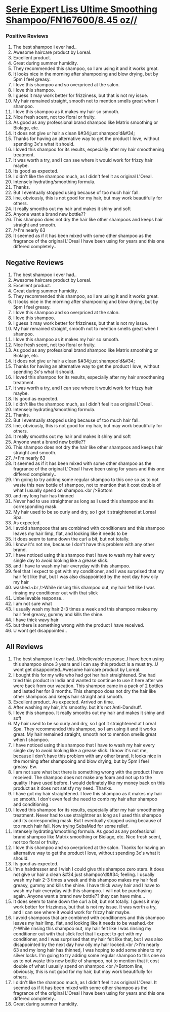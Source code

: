 # [Serie Expert Liss Ultime Smoothing Shampoo/FN167600/8.45 oz//](https://products.checkmycream.com/products/Serie-Expert-Liss-Ultime-Smoothing-ShampooFN1676008.45-oz.html)

### Positive Reviews

<ol>
      <li>The best shampoo i ever had..</li>
      <li>Awesome haircare product by Loreal.</li>
      <li>Excellent product.</li>
      <li>Great during summer humidity.</li>
      <li>They recommended this shampoo, so I am using it and it works great.</li>
      <li>It looks nice in the morning after shampooing and blow drying, but by 5pm I feel greasy.</li>
      <li>I love this shampoo and so overpriced at the salon.  </li>
      <li>I love this shampoo.</li>
      <li>I guess it may work better for frizziness, but that is not my issue.  </li>
      <li>My hair remained straight, smooth not to mention smells great when I shampoo.</li>
      <li>I love this shampoo as it makes my hair so smooth.</li>
      <li>Nice fresh scent, not too floral or fruity.</li>
      <li>As good as any professional brand shampoo like Matrix smoothing or Biolage, etc.  </li>
      <li>It does not give ur hair a clean &amp;#34;just shampoo&#x27;d&amp;#34;</li>
      <li>Thanks for having an alternative way to get the product I love, without spending 3x&#x27;s what it should.</li>
      <li>I loved this shampoo for its results, especially after my hair smoothening treatment.</li>
      <li>It was worth a try, and I can see where it would work for frizzy hair maybe.</li>
      <li>Its good as expected.</li>
      <li>I didn&#x27;t like the shampoo much, as I didn&#x27;t feel it as original L&#x27;Oreal.</li>
      <li>Intensely hydrating/smoothing formula.  </li>
      <li>Thanks.</li>
      <li>But I eventually stopped using because of too much hair fall.</li>
      <li>line, obviously, this is not good for my hair, but may work beautifully for others.</li>
      <li>It really smooths out my hair and makes it shiny and soft</li>
      <li>Anyone want a brand new bottle??</li>
      <li>This shampoo does not dry the hair like other shampoos and keeps hair straight and smooth.</li>
      <li>/&gt;I&#x27;m nearly 63</li>
      <li>It seemed as if it has been mixed with some other shampoo as the fragrance of the original L&#x27;Oreal I have been using for years and this one differed completely..</li>
</ol>


<h2>Negative Reviews</h2>
<ol>
<li> The best shampoo i ever had..</li>
<li> Awesome haircare product by Loreal.</li>
<li> Excellent product.</li>
<li> Great during summer humidity.</li>
<li> They recommended this shampoo, so I am using it and it works great.</li>
<li> It looks nice in the morning after shampooing and blow drying, but by 5pm I feel greasy.</li>
<li> I love this shampoo and so overpriced at the salon.  </li>
<li> I love this shampoo.</li>
<li> I guess it may work better for frizziness, but that is not my issue.  </li>
<li> My hair remained straight, smooth not to mention smells great when I shampoo.</li>
<li> I love this shampoo as it makes my hair so smooth.</li>
<li> Nice fresh scent, not too floral or fruity.</li>
<li> As good as any professional brand shampoo like Matrix smoothing or Biolage, etc.  </li>
<li> It does not give ur hair a clean &amp;#34;just shampoo&#x27;d&amp;#34;</li>
<li> Thanks for having an alternative way to get the product I love, without spending 3x&#x27;s what it should.</li>
<li> I loved this shampoo for its results, especially after my hair smoothening treatment.</li>
<li> It was worth a try, and I can see where it would work for frizzy hair maybe.</li>
<li> Its good as expected.</li>
<li> I didn&#x27;t like the shampoo much, as I didn&#x27;t feel it as original L&#x27;Oreal.</li>
<li> Intensely hydrating/smoothing formula.  </li>
<li> Thanks.</li>
<li> But I eventually stopped using because of too much hair fall.</li>
<li> line, obviously, this is not good for my hair, but may work beautifully for others.</li>
<li> It really smooths out my hair and makes it shiny and soft</li>
<li> Anyone want a brand new bottle??</li>
<li> This shampoo does not dry the hair like other shampoos and keeps hair straight and smooth.</li>
<li> /&gt;I&#x27;m nearly 63</li>
<li> It seemed as if it has been mixed with some other shampoo as the fragrance of the original L&#x27;Oreal I have been using for years and this one differed completely..</li>
<li> I&#x27;m going to try adding some regular shampoo to this one so as to not waste this new bottle of shampoo, not to mention that it cost double of what I usually spend on shampoo.&lt;br /&gt;Bottom</li>
<li> and my long hair has thinned</li>
<li> Never had to use straightner as long as I used this shampoo and its corresponding mask.</li>
<li> My hair used to be so curly and dry, so I got it straightened at Loreal Spa.</li>
<li> As expected.</li>
<li> I avoid shampoos that are combined with conditioners and this shampoo leaves my hair limp, flat, and looking like it needs to be</li>
<li> It does seem to tame down the curl a bit, but not totally.  </li>
<li> I know it&#x27;s not me, because I don&#x27;t have this problem with any other brand.</li>
<li> I have noticed using this shampoo that I have to wash my hair every single day to avoid looking like a grease slick.</li>
<li> and I have to wash my hair everyday with this shampoo.</li>
<li> feel that I expect to get with my conditioner, and I was surprised that my hair felt like that, but I was also disappointed by the next day how oily my hair</li>
<li> washed.&lt;br /&gt;While rinsing this shampoo out, my hair felt like I was rinsing my conditioner out with that slick</li>
<li> Unbelievable response..</li>
<li> I am not sure what</li>
<li> I usually wash my hair 2-3 times a week and this shampoo makes my hair feel greasy, gummy and kills the shine.  </li>
<li> I have thick wavy hair</li>
<li> but there is something wrong with the product I have received.</li>
<li> U wont get disappointed..</li>
</ol>

<h2>All Reviews</h2>

<ol>
    <li> The best shampoo i ever had..Unbelievable response..I have been using this shampoo since 3 years and i can say this product is a must try..U wont get disappointed..Awesome haircare product by Loreal.</li>
    <li> I bought this for my wife who had got her hair straightened. She had tried this product in India and wanted to continue to use it here after we were back from our vacation. This shampoo came in a pack of 2 bottles and lasted her for 8 months. This shampoo does not dry the hair like other shampoos and keeps hair straight and smooth.</li>
    <li> Excellent product. As expected. Arrived on time.</li>
    <li> After washing my hair, it&#x27;s smoothy. but it&#x27;s not Anti-Dandruff.</li>
    <li> I love this shampoo. It really smooths out my hair and makes it shiny and soft</li>
    <li> My hair used to be so curly and dry, so I got it straightened at Loreal Spa. They recommended this shampoo, so I am using it and it works great. My hair remained straight, smooth not to mention smells great when I shampoo.</li>
    <li> I have noticed using this shampoo that I have to wash my hair every single day to avoid looking like a grease slick. I know it&#x27;s not me, because I don&#x27;t have this problem with any other brand. It looks nice in the morning after shampooing and blow drying, but by 5pm I feel greasy. Ew.</li>
    <li> I am not sure what but there is something wrong with the product I have received. The shampoo does not make any foam and not up to the quality I have used before. I would definately like my money back on this product as it does not satisfy my need. Thanks.</li>
    <li> I have got my hair straightened. I love this shampoo as it makes my hair so smooth. I don&#x27;t even feel the need to comb my hair after shampoo and conditioning.</li>
    <li> I loved this shampoo for its results, especially after my hair smoothening treatment. Never had to use straightner as long as I used this shampoo and its corresponding mask. But I eventually stopped using because of too much hair fall. Now trying SebaMed for some relief.</li>
    <li> Intensely hydrating/smoothing formula.  As good as any professional brand shampoo like Matrix smoothing or Biolage, etc.  Nice fresh scent, not too floral or fruity.</li>
    <li> I love this shampoo and so overpriced at the salon.  Thanks for having an alternative way to get the product I love, without spending 3x&#x27;s what it should.</li>
    <li> Its good as expected.</li>
    <li> I&#x27;m a hairdresser and I wish I could give this shampoo zero stars.  It does not give ur hair a clean &amp;#34;just shampoo&#x27;d&amp;#34; feeling. I usually wash my hair 2-3 times a week and this shampoo makes my hair feel greasy, gummy and kills the shine.  I have thick wavy hair and I have to wash my hair everyday with this shampoo. I will not be purchasing again. Anyone want a brand new bottle?? they can have mine...</li>
    <li> It does seem to tame down the curl a bit, but not totally.  I guess it may work better for frizziness, but that is not my issue.  It was worth a try, and I can see where it would work for frizzy hair maybe.</li>
    <li> I avoid shampoos that are combined with conditioners and this shampoo leaves my hair limp, flat, and looking like it needs to be washed.&lt;br /&gt;While rinsing this shampoo out, my hair felt like I was rinsing my conditioner out with that slick feel that I expect to get with my conditioner, and I was surprised that my hair felt like that, but I was also disappointed by the next day how oily my hair looked.&lt;br /&gt;I&#x27;m nearly 63 and my long hair has thinned, I was hoping to add some shine to my silver locks. I&#x27;m going to try adding some regular shampoo to this one so as to not waste this new bottle of shampoo, not to mention that it cost double of what I usually spend on shampoo.&lt;br /&gt;Bottom line, obviously, this is not good for my hair, but may work beautifully for others.</li>
    <li> I didn&#x27;t like the shampoo much, as I didn&#x27;t feel it as original L&#x27;Oreal. It seemed as if it has been mixed with some other shampoo as the fragrance of the original L&#x27;Oreal I have been using for years and this one differed completely..</li>
    <li> Great during summer humidity.</li>
</ol>




